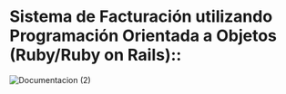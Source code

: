 # Sistema de Facturación utilizando Programación Orientada a Objetos (Ruby/Ruby on Rails)::
![Documentacion (2)](https://github.com/user-attachments/assets/6a237783-eee8-41db-8b01-299d1384144b)

